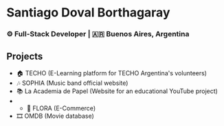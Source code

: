 # Santiago Doval Borthagaray
### ⚙️ Full-Stack Developer | 🇦🇷 Buenos Aires, Argentina 

## Projects
- 🏠 TECHO (E-Learning platform for TECHO Argentina's volunteers)
- 🎶 SOPHIA (Music band official website)
- 📚 La Academia de Papel (Website for an educational YouTube project)
- - 🌱 FLORA (E-Commerce)
- 🎞️ OMDB (Movie database)
